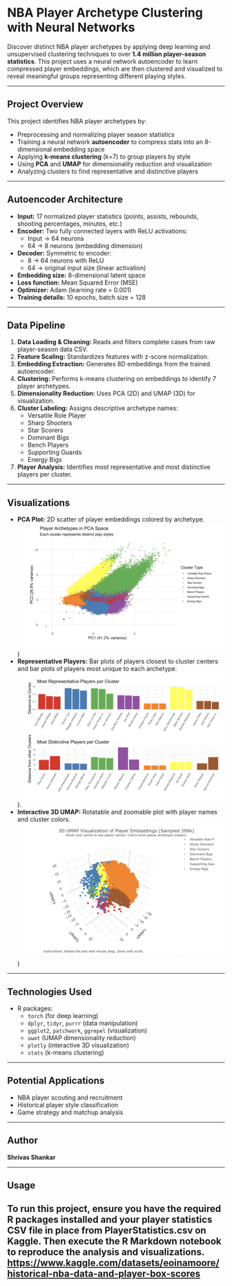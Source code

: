 # NBA Player Archetype Clustering with Neural Networks

Discover distinct NBA player archetypes by applying deep learning and unsupervised clustering techniques to over **1.4 million player-season statistics**. This project uses a neural network autoencoder to learn compressed player embeddings, which are then clustered and visualized to reveal meaningful groups representing different playing styles.

---

## Project Overview

This project identifies NBA player archetypes by:

- Preprocessing and normalizing player season statistics
- Training a neural network **autoencoder** to compress stats into an 8-dimensional embedding space
- Applying **k-means clustering** (k=7) to group players by style
- Using **PCA** and **UMAP** for dimensionality reduction and visualization
- Analyzing clusters to find representative and distinctive players

---

## Autoencoder Architecture

- **Input:** 17 normalized player statistics (points, assists, rebounds, shooting percentages, minutes, etc.)
- **Encoder:** Two fully connected layers with ReLU activations:
  - Input → 64 neurons
  - 64 → 8 neurons (embedding dimension)
- **Decoder:** Symmetric to encoder:
  - 8 → 64 neurons with ReLU
  - 64 → original input size (linear activation)
- **Embedding size:** 8-dimensional latent space
- **Loss function:** Mean Squared Error (MSE)
- **Optimizer:** Adam (learning rate = 0.001)
- **Training details:** 10 epochs, batch size = 128

---

## Data Pipeline

1. **Data Loading & Cleaning:** Reads and filters complete cases from raw player-season data CSV.
2. **Feature Scaling:** Standardizes features with z-score normalization.
3. **Embedding Extraction:** Generates 8D embeddings from the trained autoencoder.
4. **Clustering:** Performs k-means clustering on embeddings to identify 7 player archetypes.
5. **Dimensionality Reduction:** Uses PCA (2D) and UMAP (3D) for visualization.
6. **Cluster Labeling:** Assigns descriptive archetype names:
   - Versatile Role Player
   - Sharp Shooters
   - Star Scorers
   - Dominant Bigs
   - Bench Players
   - Supporting Guards
   - Energy Bigs
7. **Player Analysis:** Identifies most representative and most distinctive players per cluster.

---

## Visualizations

- **PCA Plot:** 2D scatter of player embeddings colored by archetype.
![Perceptron Result](https://raw.githubusercontent.com/shrivasshankar/images/main/PCASCATTERPLOT.png))
- **Representative Players:** Bar plots of players closest to cluster centers and bar plots of players most unique to each archetype.
![Perceptron Result](https://raw.githubusercontent.com/shrivasshankar/images/main/ClusterBarPlot.png)).
- **Interactive 3D UMAP:** Rotatable and zoomable plot with player names and cluster colors.
![Perceptron Result](https://raw.githubusercontent.com/shrivasshankar/images/main/3dModelPlot.png))

---

## Technologies Used

- R packages:  
  - `torch` (for deep learning)  
  - `dplyr`, `tidyr`, `purrr` (data manipulation)  
  - `ggplot2`, `patchwork`, `ggrepel` (visualization)  
  - `uwot` (UMAP dimensionality reduction)  
  - `plotly` (interactive 3D visualization)  
  - `stats` (k-means clustering)  

---

## Potential Applications

- NBA player scouting and recruitment
- Historical player style classification
- Game strategy and matchup analysis

---

## Author

**Shrivas Shankar**  

---

## Usage

To run this project, ensure you have the required R packages installed and your player statistics CSV file in place from PlayerStatistics.csv on Kaggle. Then execute the R Markdown notebook to reproduce the analysis and visualizations.
https://www.kaggle.com/datasets/eoinamoore/historical-nba-data-and-player-box-scores
---


